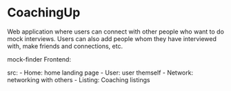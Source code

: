 # CoachingUp
Web application where users can connect with other people who want to do mock interviews. Users can also add people whom they have interviewed with, make friends and connections, etc.

mock-finder Frontend:

src:
    - Home: home landing page
    - User: user themself
    - Network: networking with others
    - Listing: Coaching listings